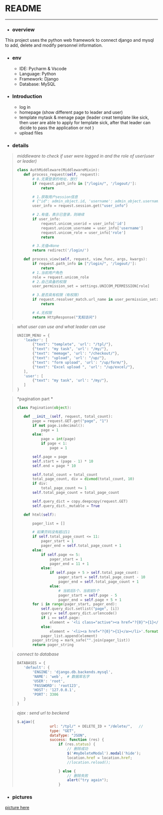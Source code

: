 # README

---

+ ### overview

This project uses the python web framework to connect django and mysql to add, delete and modify personnel information.

+ ### env

	+ IDE: Pycharm & Vscode
	+ Language: Python
	+ Framework: Django
	+ Database: MySQL

+ ### Introduction

	+ log in
	+ homepage (show different page to leader and user)
	+ template mytask & menage page (leader creat template like sick, then user are able to apply for template sick, after that leader can dicide to pass the application or not )
	+ upload files

+ ### details

>*middleware to check if user were logged in and the role of user(user or leader)*
>
>```python
>class AuthMiddleware(MiddlewareMixin):
>    def process_request(self, request):
>        # 0.无需登录的地址，放行
>        if request.path_info in ["/login/", '/logout/']:
>            return
>
>        # 1.获取用户session信息
>        # {"id": admin_object.id, 'username': admin_object.username}
>        user_info = request.session.get("user_info")
>
>        # 2.有值，表示已登录，则继续
>        if user_info:
>            request.unicom_userid = user_info['id']
>            request.unicom_username = user_info['username']
>            request.unicom_role = user_info['role']
>            return
>
>        # 3.无值=None
>        return redirect('/login/')
>
>    def process_view(self, request, view_func, args, kwargs):
>        if request.path_info in ["/login/", '/logout/']:
>            return
>        # 1.当前用户角色
>        role = request.unicom_role
>        # 2.自己具备的权限
>        user_permission_set = settings.UNICOM_PERMISSION[role]
>
>        # 3.是否具有权限（有权限)
>        if request.resolver_match.url_name in user_permission_set:
>            return
>
>        # 4.无权限
>        return HttpResponse("无权访问")
>```

>*what user can use and what leader can use*
>
>```python
>UNICOM_MENU = {
>    'leader': [
>        {"text": "templete", 'url': "/tpl/"},
>        {"text": "my task", 'url': "/my/"},
>        {"text": "memage", 'url': "/checkout/"},
>        {"text": "upload", 'url': "/up/"},
>        {"text": "form upload", 'url': "/up/form/"},
>        {"text": "Excel upload ", 'url': "/up/excel/"},
>    ],
>    'user': [
>        {"text": "my task", 'url': "/my/"},
>    ]
>}
>
>```
>
>

>*pagination part *
>
>```python
>class Pagination(object):
>
>    def __init__(self, request, total_count):
>        page = request.GET.get("page", "1")
>        if not page.isdecimal():
>            page = 1
>        else:
>            page = int(page)
>            if page < 1:
>                page = 1
>
>        self.page = page
>        self.start = (page - 1) * 10
>        self.end = page * 10
>
>        self.total_count = total_count
>        total_page_count, div = divmod(total_count, 10)
>        if div:
>            total_page_count += 1
>        self.total_page_count = total_page_count
>
>        self.query_dict = copy.deepcopy(request.GET)
>        self.query_dict._mutable = True
>
>    def html(self):
>
>        pager_list = []
>
>        # 如果页码没有超过11
>        if self.total_page_count <= 11:
>            pager_start = 1
>            pager_end = self.total_page_count + 1
>        else:
>            if self.page <= 5:
>                pager_start = 1
>                pager_end = 11 + 1
>            else:
>                if self.page + 5 > self.total_page_count:
>                    pager_start = self.total_page_count - 10
>                    pager_end = self.total_page_count + 1
>                else:
>                    # 当前后5个、当前前5个
>                    pager_start = self.page - 5
>                    pager_end = self.page + 5 + 1
>        for i in range(pager_start, pager_end):
>            self.query_dict.setlist("page", [i])
>            query = self.query_dict.urlencode()
>            if i == self.page:
>                element = '<li class="active"><a href="?{0}">{1}</a></li>'.format(query, i)
>            else:
>                element = '<li><a href="?{0}">{1}</a></li>'.format(query, i)
>            pager_list.append(element)
>        pager_string = mark_safe("".join(pager_list))
>        return pager_string
>
>```
>
>

>*connect to database*
>
>```python
>DATABASES = {
>    'default': {
>        'ENGINE': 'django.db.backends.mysql',
>        'NAME': 'web',  # 数据库名字
>        'USER': 'root',
>        'PASSWORD': 'root123',
>        'HOST': '127.0.0.1',
>        'PORT': 3306
>    }
>}
>
>```
>
>

>*ajax : send url to beckend*
>
>```javascript
>$.ajax({
>                url: "/tpl/" + DELETE_ID + "/delete/",   //
>                type: "GET",
>                dataType: "JSON",
>                success: function (res) {
>                    if (res.status) {
>                        // 删除成功
>                        $('#myDeleteModal').modal('hide');
>                        location.href = location.href;
>                        //location.reload();
>
>                    } else {
>                        // 删除失败
>                        alert("try again");
>                    }
>```

+ ### pictures
[picture here](https://github.com/CHLCCGA/django-project/tree/main/screenshot)

